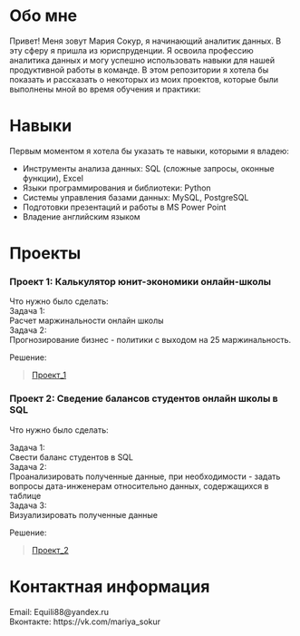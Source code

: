 <h1>Обо мне</h1>
Привет! Меня зовут Мария Сокур, я начинающий аналитик данных. В эту сферу я пришла из юриспруденции. Я освоила профессию аналитика данных и могу успешно использовать навыки для нашей продуктивной работы в команде. В этом репозитории я хотела бы показать и рассказать о некоторых из моих проектов, которые были выполнены мной во время обучения и практики:

<h1>Навыки</h1>
<p>Первым моментом я хотела бы указать те навыки, которыми я владею:</p>

<ul>
  <li>Инструменты анализа данных: SQL (сложные запросы, оконные функции), Excel</li>
<li>Языки программирования и библиотеки: Python</li>
<li>Системы управления базами данных: MySQL, PostgreSQL</li>
<li>Подготовки презентаций и работы в MS Power Point</li>
<li>Владение английским языком</li>
</ul>
<h1>Проекты</h1>

<h3>Проект 1: Калькулятор юнит-экономики онлайн-школы</h3>

<p>Что нужно было сделать:<br>
Задача 1:<br>
Расчет маржинальности онлайн школы<br>
Задача 2:<br>
Прогнозирование бизнес - политики с выходом на 25 маржинальность.<br>
</p>

Решение:

> <a href="https://github.com/MariyaSokurNN/Ph_1/blob/Проект-1/Сокур%20Мария%20Курсовая%20по%20Excel%201.xlsx">Проект_1</a>

<h3>Проект 2: Сведение балансов студентов онлайн школы в SQL</h3>
<p>Что нужно было сделать:</p>
 <p>Задача 1:<br>
 Свести баланс студентов в SQL<br>
 Задача 2:<br>
 Проанализировать полученные данные, при необходимости - задать вопросы дата-инженерам относительно данных, содержащихся в таблице<br>
 Задача 3:<br>
 Визуализировать полученные данные<br>
 </p>

Решение:
> <a href="https://github.com/MariyaSokurNN/Ph_1/blob/Проект-1/folder/Курсовая%20SQL%20Сокур%20Мария.xlsx">Проект_2</a>



<h1>Контактная информация</h1>
<p>Email: Equili88@yandex.ru<br>
Вконтакте: https://vk.com/mariya_sokur</p>
 
